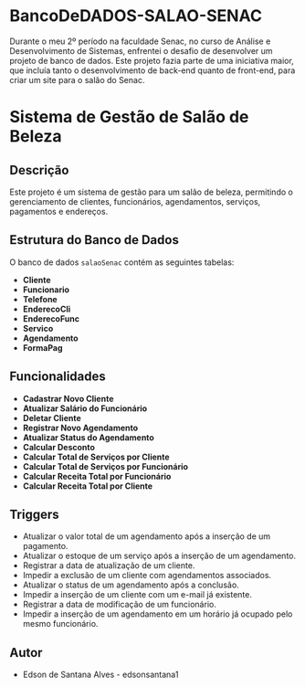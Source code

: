# BancoDeDADOS-SALAO-SENAC
Durante o meu 2º período na faculdade Senac, no curso de Análise e Desenvolvimento de Sistemas, enfrentei o desafio de desenvolver um projeto de banco de dados. Este projeto fazia parte de uma iniciativa maior, que incluía tanto o desenvolvimento de back-end quanto de front-end, para criar um site para o salão do Senac.

# Sistema de Gestão de Salão de Beleza

## Descrição
Este projeto é um sistema de gestão para um salão de beleza, permitindo o gerenciamento de clientes, funcionários, agendamentos, serviços, pagamentos e endereços.

## Estrutura do Banco de Dados
O banco de dados `salaoSenac` contém as seguintes tabelas:
- **Cliente**
- **Funcionario**
- **Telefone**
- **EnderecoCli**
- **EnderecoFunc**
- **Servico**
- **Agendamento**
- **FormaPag**

## Funcionalidades
- **Cadastrar Novo Cliente**
- **Atualizar Salário do Funcionário**
- **Deletar Cliente**
- **Registrar Novo Agendamento**
- **Atualizar Status do Agendamento**
- **Calcular Desconto**
- **Calcular Total de Serviços por Cliente**
- **Calcular Total de Serviços por Funcionário**
- **Calcular Receita Total por Funcionário**
- **Calcular Receita Total por Cliente**

## Triggers
- Atualizar o valor total de um agendamento após a inserção de um pagamento.
- Atualizar o estoque de um serviço após a inserção de um agendamento.
- Registrar a data de atualização de um cliente.
- Impedir a exclusão de um cliente com agendamentos associados.
- Atualizar o status de um agendamento após a conclusão.
- Impedir a inserção de um cliente com um e-mail já existente.
- Registrar a data de modificação de um funcionário.
- Impedir a inserção de um agendamento em um horário já ocupado pelo mesmo funcionário.

## Autor
- Edson de Santana Alves - edsonsantana1

